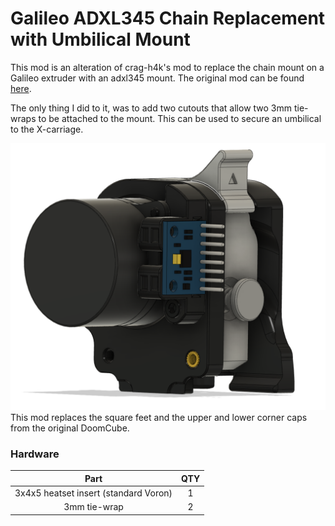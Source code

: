 # Galileo ADXL345 Chain Replacement with Umbilical Mount

This mod is an alteration of crag-h4k's mod to replace the chain mount on a Galileo extruder with an adxl345 mount. The original mod can be found [here](https://github.com/FrankenVoron/DoomCube-2/tree/main/Mods/crag-h4k/galileo-adxl345-chain-replacement).

The only thing I did to it, was to add two cutouts that allow two 3mm tie-wraps to be attached to the mount. This can be used to secure an umbilical to the X-carriage.

![ADXL Mount with Umbilical mount](Images/overview.png)
This mod replaces the square feet and the upper and lower corner caps from the original DoomCube.

### Hardware
Part|QTY
:---:|:---:
3x4x5 heatset insert (standard Voron)| 1
3mm tie-wrap|2
